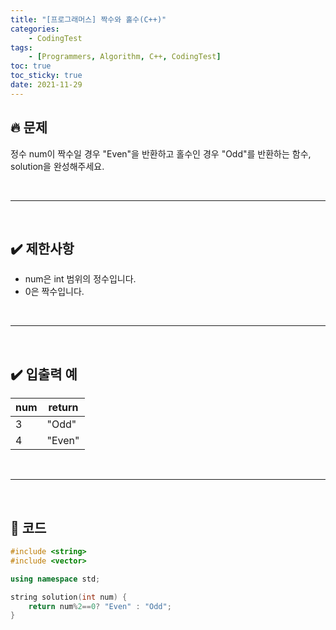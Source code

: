 ```yaml
---
title: "[프로그래머스] 짝수와 홀수(C++)"
categories: 
    - CodingTest
tags:
    - [Programmers, Algorithm, C++, CodingTest]
toc: true
toc_sticky: true
date: 2021-11-29
---
```


## 🔥 문제
정수 num이 짝수일 경우 "Even"을 반환하고 홀수인 경우 "Odd"를 반환하는 함수, solution을 완성해주세요.

<br>

---
<br>

## ✔️ 제한사항
- num은 int 범위의 정수입니다.
- 0은 짝수입니다.
<br>

---
<br>

## ✔️ 입출력 예
|num|return|
|---|---|
|3|"Odd"|
|4|"Even"|

<br>

---
<br>

## 👻 코드

```cpp
#include <string>
#include <vector>

using namespace std;

string solution(int num) {
    return num%2==0? "Even" : "Odd";
}
```
